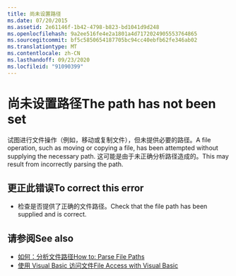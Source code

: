 ```yaml
---
title: 尚未设置路径
ms.date: 07/20/2015
ms.assetid: 2e61146f-1b42-4798-b823-bd1041d9d248
ms.openlocfilehash: 9a2ee516fe4e2a1801a4d7172024905553764865
ms.sourcegitcommit: bf5c5850654187705bc94cc40ebfb62fe346ab02
ms.translationtype: MT
ms.contentlocale: zh-CN
ms.lasthandoff: 09/23/2020
ms.locfileid: "91090399"
---
```

# <a name="the-path-has-not-been-set"></a><span data-ttu-id="172b1-102">尚未设置路径</span><span class="sxs-lookup"><span data-stu-id="172b1-102">The path has not been set</span></span>

<span data-ttu-id="172b1-103">试图进行文件操作（例如，移动或复制文件），但未提供必要的路径。</span><span class="sxs-lookup"><span data-stu-id="172b1-103">A file operation, such as moving or copying a file, has been attempted without supplying the necessary path.</span></span> <span data-ttu-id="172b1-104">这可能是由于未正确分析路径造成的。</span><span class="sxs-lookup"><span data-stu-id="172b1-104">This may result from incorrectly parsing the path.</span></span>  
  
## <a name="to-correct-this-error"></a><span data-ttu-id="172b1-105">更正此错误</span><span class="sxs-lookup"><span data-stu-id="172b1-105">To correct this error</span></span>  
  
- <span data-ttu-id="172b1-106">检查是否提供了正确的文件路径。</span><span class="sxs-lookup"><span data-stu-id="172b1-106">Check that the file path has been supplied and is correct.</span></span>  
  
## <a name="see-also"></a><span data-ttu-id="172b1-107">请参阅</span><span class="sxs-lookup"><span data-stu-id="172b1-107">See also</span></span>

- [<span data-ttu-id="172b1-108">如何：分析文件路径</span><span class="sxs-lookup"><span data-stu-id="172b1-108">How to: Parse File Paths</span></span>](../developing-apps/programming/drives-directories-files/how-to-parse-file-paths.md)
- [<span data-ttu-id="172b1-109">使用 Visual Basic 访问文件</span><span class="sxs-lookup"><span data-stu-id="172b1-109">File Access with Visual Basic</span></span>](../developing-apps/programming/drives-directories-files/file-access.md)
